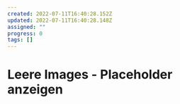 ```yaml
---
created: 2022-07-11T16:40:28.152Z
updated: 2022-07-11T16:40:28.148Z
assigned: ""
progress: 0
tags: []
---
```


# Leere Images - Placeholder anzeigen
